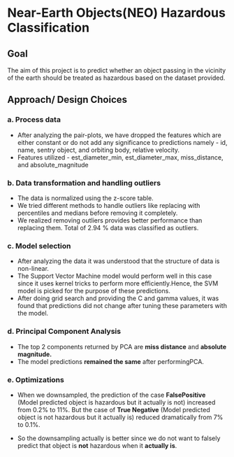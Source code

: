 # Near-Earth Objects(NEO) Hazardous Classification
## Goal
The aim of this project is to predict whether an object passing in the vicinity of the earth should be treated as hazardous based on the dataset provided.

## Approach/ Design Choices
### a. Process data
- After analyzing the pair-plots, we have dropped the features which are either constant or do not add any significance to predictions namely - id, name, sentry object, and orbiting body, relative velocity.
- Features utilized - est_diameter_min, est_diameter_max, miss_distance, and absolute_magnitude

### b. Data transformation and handling outliers
- The data is normalized using the z-score table.
- We tried different methods to handle outliers like replacing with percentiles and medians before removing it completely.
- We realized removing outliers provides better performance than replacing them. Total of 2.94 % data was classified as outliers.

### c. Model selection
- After analyzing the data it was understood that the structure of data is non-linear.
- The Support Vector Machine model would perform well in this case since it uses kernel tricks to perform more efficiently.Hence, the SVM model is picked for the purpose of these predictions.
- After doing grid search and providing the C and gamma values, it was found that predictions did not change after tuning these parameters with the model.

### d. Principal Component Analysis
- The top 2 components returned by PCA are **miss distance** and **absolute magnitude.**
- The model predictions **remained the same** after performingPCA.

### e. Optimizations

- When we downsampled, the prediction of the case **FalsePositive** (Model predicted object is hazardous but it actually is not) increased from 0.2% to 11%. But the case of **True Negative** (Model predicted object is not hazardous but it actually is) reduced dramatically from 7% to 0.1%.

- So the downsampling actually is better since we do not want to falsely predict that object is **not** hazardous when it **actually is**.